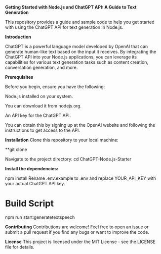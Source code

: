 **Getting Started with Node.js and ChatGPT API: A Guide to Text Generation**

This repository provides a guide and sample code to help you get started with using the ChatGPT API for text generation in Node.js.

**Introduction**

ChatGPT is a powerful language model developed by OpenAI that can generate human-like text based on the input it receives. 
By integrating the ChatGPT API into your Node.js applications, you can leverage its capabilities for various text generation tasks such as content creation, conversation generation, and more.

**Prerequisites**

Before you begin, ensure you have the following:

Node.js installed on your system. 

You can download it from nodejs.org.

An API key for the ChatGPT API. 

You can obtain this by signing up at the OpenAI website and following the instructions to get access to the API.

**Installation**
Clone this repository to your local machine:

**git clone 

Navigate to the project directory:
cd ChatGPT-Node.js-Starter

**Install the dependencies:**

npm install
Rename .env.example to .env and replace YOUR_API_KEY with your actual ChatGPT API key.

# Build Script

npm run start:generatetextspeech


**Contributing**
Contributions are welcome! Feel free to open an issue or submit a pull request if you find any bugs or want to improve the code.

**License**
This project is licensed under the MIT License - see the LICENSE file for details.


